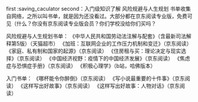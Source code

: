 first :saving_caculator
second：入门级知识了解  风险规避与人生规划
书单收集自网络，之所以叫书单，就是因为还没看过。大部分都在京东阅读专业版，免费可见（什么？你没有京东阅读专业版会员？你们学校没给你们买吗？

风险规避与人生规划书单：
《中华人民共和国劳动法注解与配套》（含最新司法解释第5版）（天猫超市）
《加班：互联网企业的工作压力机制和变迁》（京东阅读）
《家庭、私有制和国家的起源》（京东阅读）
《住房租与买：理论决定与现实选择》（京东阅读）
《中国经济视野：疫情下的中国经济发展》（京东阅读）
《焦虑症与恐惧症手册》（京东阅读）
《积极心理学》（b站，哈佛版本）

入门书单：
《哪杯能令你醉倒》（京东阅读）
《写小说最重要的十件事》（京东阅读）
《这样写出好故事》（京东阅读）
《这样写出好故事：人物对话》（京东阅读）


